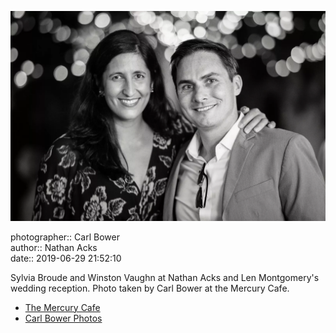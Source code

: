 ![Sylvia Broude and Winston Vaughn](assets/2019-06-29-set-4-the-dance-62.webp)

photographer:: Carl Bower  
author:: Nathan Acks  
date:: 2019-06-29 21:52:10

Sylvia Broude and Winston Vaughn at Nathan Acks and Len Montgomery's wedding reception. Photo taken by Carl Bower at the Mercury Cafe.

* [The Mercury Cafe](http://mercurycafe.com)
* [Carl Bower Photos](https://carlbowerphotos.com)
